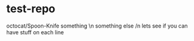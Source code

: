 # test-repo
 octocat/Spoon-Knife
something \n
something else /n
lets see if you can have stuff on each line
